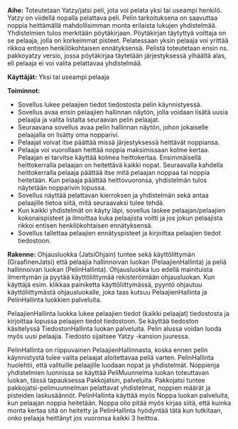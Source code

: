 **Aihe:**
Toteutetaan Yatzy/jatsi peli, jota voi pelata yksi tai useampi henkilö. Yatzy on viidellä nopalla pelattava peli. Pelin tarkoituksena on saavuttaa noppia heittämällä mahdollisimman monta erilaista lukujen yhdistelmää. Yhdistelmien tulos merkitään pöytäkirjaan. Pöytäkirjan täytyttyä voittaja on se pelaaja, jolla on korkeimmat pisteet. Pelatessaan yksin pelaaja voi yrittää rikkoa entisen henkilökohtaisen ennätyksensä. Pelistä toteutetaan ensin ns. pakkoyatzy versio, jossa pöytäkirjaa täytetään järjestyksessä ylhäältä alas, eli pelaaja ei voi valita pelattavaa yhdistelmää.

**Käyttäjät:**
Yksi tai useampi pelaaja 

**Toiminnot:**
* Sovellus lukee pelaajien tiedot tiedostosta pelin käynnistyessä.
* Sovellus avaa ensin pelaajien hallinnan näytön, jolla voidaan lisätä uusia pelaajia ja valita listalta seuraavan pelin pelaajat. 
* Seuraavana sovellus avaa pelin hallinnan näytön, johon jokaiselle pelaajalla on lisätty oma nopparivi.
* Pelaajat voivat itse päättää missä järjestyksessä heittävät noppiansa.
* Pelaaja voi vuorollaan heittää noppia maksimissaan kolme kertaa. Pelaajan ei tarvitse käyttää kolmea heittokertaa. Ensimmäisellä heittokerralla pelaajan on heitettävä kaikki nopat. Seuraavalla kahdella heittokerralla pelaaja päättää itse mitä pelaajan noppaa tai noppia heitetään. Kun pelaaja päättää heittovuoronsa, yhdistelmän tulos näytetään nopparivin lopussa.
* Sovellus näyttää pelattavan kierroksen ja yhdistelmän sekä antaa pelaajille tietoa siitä, mitä seuraavaksi tulee tehdä.
* Kun kaikki yhdistelmät on käyty läpi, sovellus laskee pelaajan/pelaajien kokonaispisteet ja ilmoittaa kuka pelaajista voitti ja jos jokun pelaajista rikkoi entisen henkilökohtaisen ennätyksensä. 
* Sovellus tallettaa pelaajien ennätyspisteet ja kirjoittaa pelaajien tiedot tiedostoon.

**Rakenne:**
Ohjausluokka (JatsiOhjain) tuntee sekä käyttölittymän (GraafinenJatsi) että pelaajia hallinnoivan luokan (PelaajienHallinta) ja peliä hallinnoivan luokan (PelinHallinta). Ohjausluokka luo edellä mainituista ilmentymän ja pyytää käyttöliittymää rekisteröimään ohjausluokan. Kun käyttäjä esim. klikkaa painiketta käyttöliittymässä, pyyntö ohjautuu käyttöliittymästä ohjausluokalle, joka taas kutsuu PelaajienHallinta ja PelinHallinta luokkien palveluita. 

PelaajienHallinta luokka lukee pelaajien tiedot (kaikki pelaajat) tiedostosta ja kirjoittaa lopussa pelaajen tiedot tiedostoon. Se käyttää tiedoston käsitelyssä TiedostonHallinta luokan palveluita. Pelin alussa voidan luoda myös uusi pelaajia. Tiedosto sijaitsee Yatzy -kansion juuressa.

PelinHallinta on riippuvainen PelaajienHallinnasta, koska ennen pelin käynnistystä tulee valita pelaajat aloitettavaa peliä varten. PelinHallinta huolehtii, että valituille pelaajille luodaan nopat ja yhdistelmät. Noppienja yhdistelmien luonnissa se käyttää PeliMuunnelma luokan toteuttavan luokan, tässä tapauksessa Pakkojatsin, palveluita. Pakkojatsi tuntee pakkojatsi-pelimuunnelman pelattavat yhdistelmat, noppien määrät ja pisteiden laskusäännöt. PelinHallinta käyttää myös Noppa luokan palveluita, kun pelaajan noppia heitetään. Noppa olio pitää myös kirjaa siitä, että kuinka monta kertaa sitä on heitetty ja PelinHallinta hyödyntää tätä kun tutkitaan, onko pelaaja heittänyt jos vuoronsa kaikki 3 heittoa.
